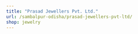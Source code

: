 ```yaml
---
title: "Prasad Jewellers Pvt. Ltd."
url: /sambalpur-odisha/prasad-jewellers-pvt-ltd/
shop: jewelry
---
```

